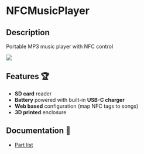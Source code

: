 # NFCMusicPlayer

## Description

Portable MP3 music player with NFC control

![](https://img.shields.io/badge/license-CC--BY--NC--SA-green)

## Features :trophy:

 - **SD card** reader
 - **Battery** powered with built-in **USB-C charger**
 - **Web based** configuration (map NFC tags to songs)
 - **3D printed** enclosure

## Documentation :notebook:

 - [Part list](https://github.com/lucadentella/NFCMusicPlayer/tree/main/documentation/partlist.md)
